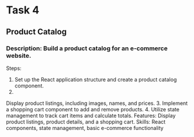 # Task 4
## Product Catalog
### Description: Build a product catalog for an e-commerce website.
Steps:
1. Set up the React application structure and create a product catalog component.
2.
Display product listings, including images, names, and prices.
3.
Implement a shopping cart component to add and remove products.
4.
Utilize state management to track cart items and calculate totals.
Features: Display product listings, product details, and a shopping cart.
Skills: React components, state management, basic e-commerce functionality
